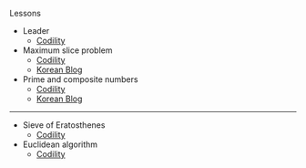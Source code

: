 Lessons
- Leader
    - [Codility](https://codility.com/media/train/6-Leader.pdf)
- Maximum slice problem
    - [Codility](https://codility.com/media/train/7-MaxSlice.pdf)
    - [Korean Blog](https://m.blog.naver.com/PostView.nhn?blogId=1net1&logNo=221257545371&proxyReferer=https:%2F%2Fwww.google.com%2F)
- Prime and composite numbers
    - [Codility](https://codility.com/media/train/8-PrimeNumbers.pdf)
    - [Korean Blog](https://velog.io/@ahj1592/Codility-10.-Prime-and-composite-number)
---
- Sieve of Eratosthenes
    - [Codility](https://codility.com/media/train/9-Sieve.pdf)
- Euclidean algorithm
    - [Codility](https://codility.com/media/train/10-Gcd.pdf)
